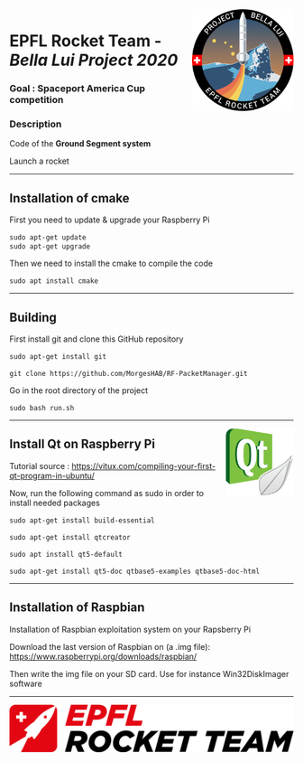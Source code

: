 <img src="img/bellalui.svg" width=180 align="right" >

# EPFL Rocket Team - <em>Bella Lui Project 2020</em>

### Goal : Spaceport America Cup competition 

### Description
Code of the <b>Ground Segment system</b>

Launch a rocket

-----------------------------------------------------------------
## Installation of cmake
First you need to update & upgrade your Raspberry Pi
```
sudo apt-get update
sudo apt-get upgrade
```
Then we need to install the cmake to compile the code
```
sudo apt install cmake
```
-----------------------------------------------------------------
## Building
First install git and clone this GitHub repository
```
sudo apt-get install git
```
```
git clone https://github.com/MorgesHAB/RF-PacketManager.git
```
Go in the root directory of the project
```
sudo bash run.sh
```

-----------------------------------------------------------------
<img src="img/Qt.png" width=120 align="right" >

## Install Qt on Raspberry Pi
Tutorial source : https://vitux.com/compiling-your-first-qt-program-in-ubuntu/

Now, run the following command as sudo in order to install needed packages
```
sudo apt-get install build-essential
```
```
sudo apt-get install qtcreator
```
```
sudo apt install qt5-default
```
```
sudo apt-get install qt5-doc qtbase5-examples qtbase5-doc-html
```

-----------------------------------------------------------------
## Installation of Raspbian
Installation of Raspbian exploitation system on your Rapsberry Pi

Download the last version of Raspbian on (a .img file): https://www.raspberrypi.org/downloads/raspbian/

Then write the img file on your SD card. Use for instance Win32DiskImager software

-----------------------------------------------------------------

<img src="img/ERT.png" width=800>
